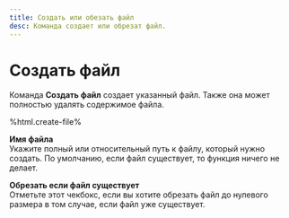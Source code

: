 ```yaml
---
title: Создать или обезать файл
desc: Команда создает или обрезат файл.
---
```

# Создать файл

Команда **Создать файл** создает указанный файл. Также она может полностью удалять содержимое файла.

%html.create-file%

**Имя файла**  
Укажите полный или относительный путь к файлу, который нужно создать. По умолчанию, если файл существует, то функция ничего не делает.

**Обрезать если файл существует**  
Отметьте этот чекбокс, если вы хотите обрезать файл до нулевого размера в том случае, если файл уже существует.
